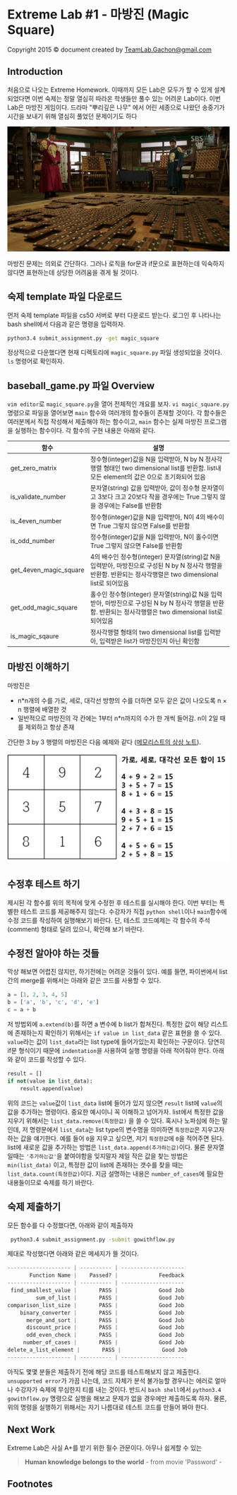 Extreme Lab #1 - 마방진 (Magic Square)
=======
Copyright 2015 © document created by TeamLab.Gachon@gmail.com

## Introduction
처음으로 나오는 Extreme Homework. 이때까지 모든 Lab은 모두가 할 수 있게 설계되었다면 이번 숙제는 정말 열심히 따라온 학생들만 풀수 있는 어려운 Lab이다.
이번 Lab은 마방진 게임이다. 드라마 "뿌리깊은 나무" 에서 어린 세종으로 나왔던 송중기가 시간을 보내기 위해 열심히 풀었던 문제이기도 하다

 ![송중기는 잘 생겼다](https://raw.githubusercontent.com/TeamLab/lab_for_gachon_cs50/master/ex_lab_1_maqic_square/magic_square.png)

마방진 문제는 의외로 간단하다. 그러나 로직을 for문과 if문으로 표현하는데 익숙하지 않다면 표현하는데 상당한 어려움을 겪게 될 것이다. 

## 숙제 template 파일 다운로드
먼저 숙제 template 파일을 cs50 서버로 부터 다운로드 받는다. 로그인 후 나타나는 bash shell에서 다음과 같은 명령을 입력하자.
```bash
python3.4 submit_assignment.py -get magic_square
```  
정상적으로 다운했다면 현재 디렉토리에 `magic_square.py` 파일 생성되었을 것이다. `ls` 명령어로 확인하자.

## baseball_game.py 파일 Overview
`vim editor`로 `magic_square.py`을 열어 전체적인 개요를 보자. `vi magic_square.py`명령으로 파일을 열어보면 `main` 함수와 여러개의 함수들이 존재할 것이다. 각 함수들은 여러분께서 직접 작성해서 제출해야 하는 함수이고, `main` 함수는 실제 마방진 프로그램을 실행하는 함수이다. 각 함수의 구현 내용은 아래와 같다.

함수           | 설명 
--------       | ---
get_zero_matrix    | 정수형(integer)값을 N을 입력받아, N by N 정사각 행렬 형태인 two dimensional list를 반환함. list내 모든 element의 값은 0으로 초기화되어 있음
is_validate_number | 문자열(string) 값을 입력받아, 값이 정수형 문자열이고 3보다 크고 20보다 작을 경우에는 True 그렇지 않을 경우에는 False를 반환함
is_4even_number    | 정수형(integer)값을 N을 입력받아, N이 4의 배수이면 True 그렇지 않으면 False를 반환함
is_odd_number      | 정수형(integer)값을 N을 입력받아, N이 홀수이면 True 그렇지 않으면 False를 반환함
get_4even_magic_square | 4의 배수인 정수형(integer) 문자열(string)값 N을 입력받아, 마방진으로 구성된 N by N 정사각 행렬을 반환함. 반환되는 정사각행렬은 two dimensional list로 되어있음  
get_odd_magic_square   | 홀수인 정수형(integer) 문자열(string)값 N을 입력받아, 마방진으로 구성된 N by N 정사각 행렬을 반환함. 반환되는 정사각행렬은 two dimensional list로 되어있음  
is_magic_sqaure        | 정사각행렬 형태의 two dimensional list를 입력받아, 입력받은 list가 마방진인지 아닌 확인함

## 마방진 이해하기
마방진은 

- n*n개의 수를 가로, 세로, 대각선 방향의 수를 더하면 모두 같은 값이 나오도록 n × n 행렬에 배열한 것
- 일반적으로 마방진의 각 칸에는 1부터 n*n까지의 수가 한 개씩 들어감. n이 2일 때를 제외하고 항상 존재

간단한 3 by 3 행렬의 마방진은 다음 예제와 같다 ([메모리스트의 상상 노트][1]).

![마방진 예제](https://raw.githubusercontent.com/TeamLab/lab_for_gachon_cs50/master/ex_lab_1_maqic_square/magic_square_example.png
)


## 수정후 테스트 하기  
제시된 각 함수를 위의 목적에 맞게 수정한 후 테스트를 실시해야 한다. 이번 부터는 특별한 테스트 코드를 제공해주지 않는다. 수강자가 직접 `python shell`이나 `main`함수에 수정 코드를 작성하여 실행해보기 바란다. 단, 테스트 코드예제는 각 함수의 주석(comment) 형태로 달려 있으니, 확인해 보기 바란다.

## 수정전 알아야 하는 것들
막상 해보면 어렵진 않지만, 하기전에는 어려운 것들이 있다. 예를 들면, 파이썬에서 list간의 merge를 위해서는 아래와 같은 코드를 사용할 수 있다.
```python
a = [1, 2, 3, 4, 5]
b = ['a', 'b', 'c', 'd', 'e']
c = a + b
```
저 방법외에 `a.extend(b)`를 하면 a 변수에 b list가 합쳐진다.
특정한 값이 해당 리스트에 존재하는지 확인하기 위해서는 `if value in list_data` 같은 표현을 쓸 수 있다. `value`라는 값이 `list_data`라는 list type에 들어가있는지 확인하는 구문이다. 당연히 if문 형식이기 때문에 `indentation`을 사용하여 실행 명령을 아래 적어줘야 한다. 아래와 같이 코드를 작성할 수 있다.
```python
result = []
if not(value in list_data):
    result.append(value)
```
위의 코드는 `value`값이 `list_data` list에 들어가 있지 않으면 `result` list에 `value`의 값을 추가하는 명령이다. 중요한 예시이니 꼭 이해하고 넘어가자.
list에서 특정한 값을 지우기 위해서는 `list_data.remove(특정한값)` 을 쓸 수 있다. 혹시나 노파심에 하는 말인데,  저 명령문에서 `list_data`는 list type의 변수명을 의미하면 `특정한값`은 지우고자 하는 값을 얘기한다. 예를 들어 `0`을 지우고 싶으면, 저기 `특정한값`에 `0`을 적어주면 된다.
list에 새로운 값을 추가하는 방법은 `list_data.append(추가하는값)`이다. 물론 문자열일때는 `'추가하는값'`을 붙여야함을 잊지말자
제일 작은 값을 찾는 방법은 `min(list_data)` 이고, 특정한 값이 list에 존재하는 갯수를 찾을 때는 `list_data.count(특정한값)`이다. 지금 설명하는 내용은 `number_of_cases`에 필요한 내용들이므로 숙제를 하기 바란다.

## 숙제 제출하기
모든 함수를 다 수정했다면, 아래와 같이 제출하자
```bash
 python3.4 submit_assignment.py -submit gowithflow.py
```  
제대로 작성했다면 아래와 같은 메세지가 뜰 것이다.
```python
-------------------- | ---------- | --------------------
       Function Name |    Passed? |             Feedback
-------------------- | ---------- | --------------------
 find_smallest_value |       PASS |             Good Job
         sum_of_list |       PASS |             Good Job
comparison_list_size |       PASS |             Good Job
    binary_converter |       PASS |             Good Job
      merge_and_sort |       PASS |             Good Job
      discount_price |       PASS |             Good Job
      odd_even_check |       PASS |             Good Job
     number_of_cases |       PASS |             Good Job
delete_a_list_element |       PASS |             Good Job
-------------------- | ---------- | --------------------
```  
아직도 몇몇 분들은 제출하기 전에 해당 코드를 테스트해보지 않고 제출한다. `unsupported error`가 가끔 나는데, 코드 자체가 분석 불가능할 경우나는 에러로 얼마나 수강자가 숙제에 무심한지 티를 내는 것이다. 반드시 `bash shell`에서 `python3.4 gowithflow.py` 명령으로 실행을 해보고 문제가 없을 경우에만 제출하도록 하자. 물론, 위의 명령을 실행하기 위해서는 자기 나름대로 테스트 코드를 만들어 봐야 한다.

## Next Work
Extreme Lab은 사실 A+를 받기 위한 필수 관문이다. 아무나 쉽게할 수 있는 

> **Human knowledge belongs to the world** - from movie 'Password' -

## Footnotes

[1]: http://memorist.tistory.com/151